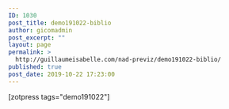 ```yaml
---
ID: 1030
post_title: demo191022-biblio
author: gicomadmin
post_excerpt: ""
layout: page
permalink: >
  http://guillaumeisabelle.com/nad-previz/demo191022-biblio/
published: true
post_date: 2019-10-22 17:23:00
---
```

<!-- wp:shortcode --> [zotpress tags="demo191022"] 

<!-- /wp:shortcode -->